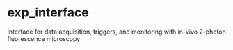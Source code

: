exp_interface
=============

Interface for data acquisition, triggers, and monitoring with in-vivo 2-photon fluorescence microscopy
